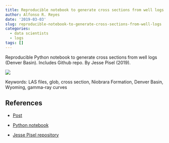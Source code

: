 ```yaml
---
title: Reproducible notebook to generate cross sections from well logs
author: Alfonso R. Reyes
date: '2019-03-03'
slug: reproducible-notebook-to-generate-cross-sections-from-well-logs
categories:
  - data scientists
  - logs
tags: []
---
```



Reproducible Python notebook to generate cross sections from well logs (Denver Basin). Includes Github repo. By Jesse Pisel (2019).

[![](/img/jesse_pisel-cross_section.png)](/img/jesse_pisel-cross_section.png)

Keywords: LAS files, glob, cross section, Niobrara Formation, Denver Basin, Wyoming, gamma-ray curves



## References

* [Post](https://www.linkedin.com/feed/update/urn:li:activity:6507949258430349312)

* [Python notebook](https://github.com/jessepisel/5minutesofpython/blob/master/Well%20log%20plots/cross%20section.ipynb)

* [Jesse Pisel repository](https://github.com/jessepisel)